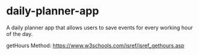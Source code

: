 # daily-planner-app
A daily planner app that allows users to save events for every working hour of the day.

getHours Method: https://www.w3schools.com/jsref/jsref_gethours.asp
